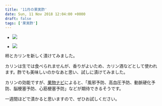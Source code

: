 ```yaml
---
title: '11月の果実酢'
date: Sun, 11 Nov 2018 12:04:00 +0000
draft: false
tags: ['果実酢']
---
```


*   ![](/images/2018/11/DSC_0771.jpg)
    
*   ![](/images/2018/11/DSC_0778.jpg)
    

柿とカリンを新しく漬けてみました。

カリンは生では食べられませんが、香りがよいため、カリン酒などとして使われます。酢でも美味しいのかなあと思い、試しに漬けてみました。

カリンの効能ですが、[果物ナビ](https://www.kudamononavi.com/zukan/karin.htm)によると、「風邪予防、高血圧予防、動脈硬化予防、脳梗塞予防、心筋梗塞予防」などが期待できるそうです。

一週間ほどで漬かると思いますので、ぜひお試しください。
